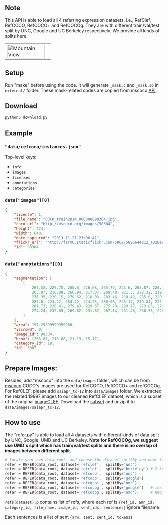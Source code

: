## Note

This API is able to load all 4 referring expression datasets, i.e., RefClef, RefCOCO, RefCOCO+ and RefCOCOg.
They are with different train/val/test split by UNC, Google and UC Berkeley respectively. We provide all kinds of splits here.

<table width="100%">
<tr>
<td><img src="http://bvisionweb1.cs.unc.edu/licheng/referit/refer_example.jpg", alt="Mountain View" width="95%"></td>
</tr>
</table>

## Setup

Run "make" before using the code.
It will generate `_mask.c` and `_mask.so` in `external/` folder.
These mask-related codes are copied from mscoco [API](https://github.com/pdollar/coco).

## Download

```bash
python3 download.py
```

## Example

### `"data/refcoco/instances.json"`

Top-level keys:

-   `info`
-   `images`
-   `licenses`
-   `annotations`
-   `categories`

### `data["images"][0]`

```json
{
    "license": 1,
    "file_name": "COCO_train2014_000000098304.jpg",
    "coco_url": "http://mscoco.org/images/98304",
    "height": 424,
    "width": 640,
    "date_captured": "2013-11-21 23:06:41",
    "flickr_url": "http://farm6.staticflickr.com/5062/5896644212_a326e96ea9_z.jpg",
    "id": 98304
}
```

### `data["annotations"][0]`

```json
{
    "segmentation": [
        [
            267.52, 229.75, 265.6, 226.68, 265.79, 223.6, 263.87, 220.15,
            263.87, 216.88, 266.94, 217.07, 268.48, 221.3, 272.32, 219.95,
            276.35, 220.15, 279.62, 218.03, 283.46, 218.42, 285.0, 220.92,
            285.0, 223.22, 284.42, 224.95, 280.96, 225.14, 279.81, 226.48,
            281.73, 228.41, 279.43, 229.37, 275.78, 229.17, 273.86, 229.56,
            274.24, 232.05, 269.82, 231.67, 267.14, 231.48, 266.75, 228.6
        ]
    ],
    "area": 197.29899999999986,
    "iscrowd": 0,
    "image_id": 98304,
    "bbox": [263.87, 216.88, 21.13, 15.17],
    "category_id": 18,
    "id": 3007
}
```

## Prepare Images:

Besides, add "mscoco" into the `data/images` folder, which can be from [mscoco](http://mscoco.org/dataset/#overview)
COCO's images are used for RefCOCO, RefCOCO+ and refCOCOg.
For RefCLEF, please add `saiapr_tc-12` into `data/images` folder. We extracted the related 19997 images to our cleaned RefCLEF dataset, which is a subset of the original [imageCLEF](http://imageclef.org/SIAPRdata). Download the [subset](https://bvisionweb1.cs.unc.edu/licheng/referit/data/images/saiapr_tc-12.zip) and unzip it to `data/images/saiapr_tc-12`.

## How to use

The "refer.py" is able to load all 4 datasets with different kinds of data split by UNC, Google, UMD and UC Berkeley.
**Note for RefCOCOg, we suggest use UMD's split which has train/val/test splits and there is no overlap of images between different split.**

```bash
# locate your own data_root, and choose the dataset_splitBy you want to use
refer = REFER(data_root, dataset='refclef',  splitBy='unc')
refer = REFER(data_root, dataset='refclef',  splitBy='berkeley') # 2 train and 1 test images missed
refer = REFER(data_root, dataset='refcoco',  splitBy='unc')
refer = REFER(data_root, dataset='refcoco',  splitBy='google')
refer = REFER(data_root, dataset='refcoco+', splitBy='unc')
refer = REFER(data_root, dataset='refcocog', splitBy='google')   # test split not released yet
refer = REFER(data_root, dataset='refcocog', splitBy='umd')      # Recommended, including train/val/test
```

`refs(dataset).p` contains list of refs, where each ref is
`{ref_id, ann_id, category_id, file_name, image_id, sent_ids, sentences}`
ignore filename

Each sentences is a list of sent
`{arw, sent, sent_id, tokens}`

